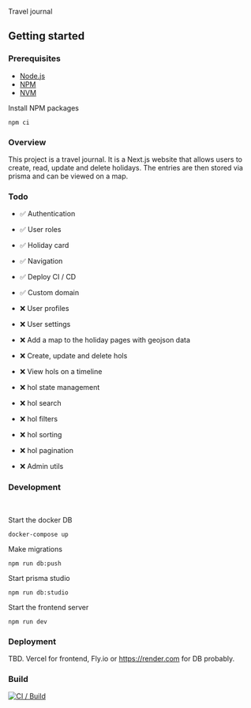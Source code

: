 Travel journal

## Getting started

### Prerequisites

- [Node.js](https://nodejs.org/en/)
- [NPM](https://npmjs.com)
- [NVM](https://github.com/nvm-sh/nvm)

Install NPM packages

```
npm ci
```


### Overview

This project is a travel journal. It is a Next.js website that allows users to create, read, update and delete holidays. The entries are then stored via prisma and can be viewed on a map.



### Todo

-  ✅ Authentication
-  ✅ User roles
-  ✅ Holiday card
-  ✅ Navigation
-  ✅ Deploy CI / CD
-  ✅ Custom domain

-  ❌ User profiles
-  ❌ User settings

-  ❌ Add a map to the holiday pages with geojson data
-  ❌ Create, update and delete hols
-  ❌ View hols on a timeline
-  ❌ hol state management
-  ❌ hol search
-  ❌ hol filters
-  ❌ hol sorting
-  ❌ hol pagination

-  ❌ Admin utils


### Development

<br />

Start the docker DB

```
docker-compose up
```

Make migrations

```
npm run db:push
```

Start prisma studio

```
npm run db:studio
```

Start the frontend server

```
npm run dev
```

### Deployment

TBD. Vercel for frontend, Fly.io or https://render.com for DB probably.


### Build

[![CI / Build](https://github.com/luke-h1/travelio/actions/workflows/build.yml/badge.svg)](https://github.com/luke-h1/travelio/actions/workflows/build.yml)

